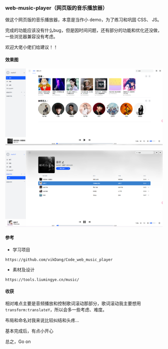 ### web-music-player（网页版的音乐播放器）
做这个网页版的音乐播放器，本意是当作小 demo，为了练习和巩固 CSS、 JS。

完成的功能应该没有什么bug，但是因时间问题，还有部分的功能和优化还没做，一些浏览器兼容没有考虑。

欢迎大佬小佬们给建议！！



#### 效果图



![image-20230426134610969](README.assets/image-20230426134610969.png)



![image-20230426134759674](README.assets/image-20230426134759674.png)





#### 参考

- 学习项目

```
https://github.com/vikDang/Code_web_music_player
```

- 素材及设计

```
https://tools.liumingye.cn/music/
```





#### 收获

相对难点主要是音频播放和控制歌词滚动那部分，歌词滚动我主要想用 `transform:translateY`，所以会多一些考虑、难度。

布局和命名对我来说比较纠结和头疼...

基本完成后，有点小开心

总之，Go on















